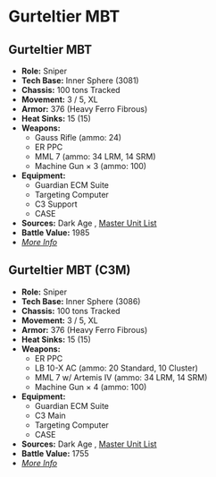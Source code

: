 # Gurteltier MBT 

## Gurteltier MBT 

- **Role:** Sniper 
- **Tech Base:** Inner Sphere (3081) 
- **Chassis:** 100 tons Tracked 
- **Movement:** 3 / 5, XL 
- **Armor:** 376 (Heavy Ferro Fibrous) 
- **Heat Sinks:** 15 (15) 
- **Weapons:** 
  - Gauss Rifle (ammo: 24) 
  - ER PPC 
  - MML 7 (ammo: 34 LRM, 14 SRM) 
  - Machine Gun × 3 (ammo: 100) 
- **Equipment:** 
  - Guardian ECM Suite 
  - Targeting Computer 
  - C3 Support 
  - CASE 
- **Sources:** Dark Age , [Master Unit List](http://masterunitlist.info/Unit/Details/4256) 
- **Battle Value:** 1985 
- [*More Info*](gurteltier_mbt/gurteltier_mbt.md) 

## Gurteltier MBT (C3M) 

- **Role:** Sniper 
- **Tech Base:** Inner Sphere (3086) 
- **Chassis:** 100 tons Tracked 
- **Movement:** 3 / 5, XL 
- **Armor:** 376 (Heavy Ferro Fibrous) 
- **Heat Sinks:** 15 (15) 
- **Weapons:** 
  - ER PPC 
  - LB 10-X AC (ammo: 20 Standard, 10 Cluster) 
  - MML 7 w/ Artemis IV (ammo: 34 LRM, 14 SRM) 
  - Machine Gun × 4 (ammo: 100) 
- **Equipment:** 
  - Guardian ECM Suite 
  - C3 Main 
  - Targeting Computer 
  - CASE 
- **Sources:** Dark Age , [Master Unit List](http://masterunitlist.info/Unit/Details/4255) 
- **Battle Value:** 1755 
- [*More Info*](gurteltier_mbt/gurteltier_mbt_c3m.md) 

